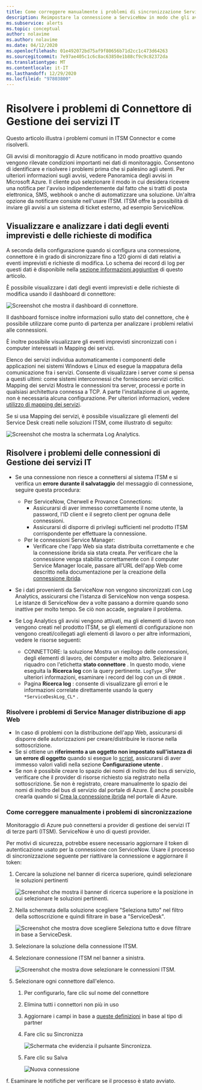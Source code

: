 ```yaml
---
title: Come correggere manualmente i problemi di sincronizzazione ServiceNow
description: Reimpostare la connessione a ServiceNow in modo che gli avvisi nel Microsoft Azure possano chiamare nuovamente ServiceNow
ms.subservice: alerts
ms.topic: conceptual
author: nolavime
ms.author: nolavime
ms.date: 04/12/2020
ms.openlocfilehash: 01e492072bd75af9f80656b71d2cc1c473d64263
ms.sourcegitcommit: 7e97ae405c1c6c8ac63850e1b88cf9c9c82372da
ms.translationtype: MT
ms.contentlocale: it-IT
ms.lasthandoff: 12/29/2020
ms.locfileid: "97803800"
---
```

# <a name="troubleshooting-problems-in-itsm-connector"></a>Risolvere i problemi di Connettore di Gestione dei servizi IT

Questo articolo illustra i problemi comuni in ITSM Connector e come risolverli.

Gli avvisi di monitoraggio di Azure notificano in modo proattivo quando vengono rilevate condizioni importanti nei dati di monitoraggio. Consentono di identificare e risolvere i problemi prima che si palesino agli utenti. Per ulteriori informazioni sugli avvisi, vedere Panoramica degli avvisi in Microsoft Azure.
Il cliente può selezionare il modo in cui desidera ricevere una notifica per l'avviso indipendentemente dal fatto che si tratti di posta elettronica, SMS, webhook o anche di automatizzare una soluzione. Un'altra opzione da notificare consiste nell'usare ITSM.
ITSM offre la possibilità di inviare gli avvisi a un sistema di ticket esterno, ad esempio ServiceNow.

## <a name="visualize-and-analyze-the-incident-and-change-request-data"></a>Visualizzare e analizzare i dati degli eventi imprevisti e delle richieste di modifica

A seconda della configurazione quando si configura una connessione, connettore è in grado di sincronizzare fino a 120 giorni di dati relativi a eventi imprevisti e richieste di modifica. Lo schema dei record di log per questi dati è disponibile nella [sezione informazioni aggiuntive](./itsmc-overview.md) di questo articolo.

È possibile visualizzare i dati degli eventi imprevisti e delle richieste di modifica usando il dashboard di connettore:

![Screenshot che mostra il dashboard di connettore.](media/itsmc-overview/itsmc-overview-sample-log-analytics.png)

Il dashboard fornisce inoltre informazioni sullo stato del connettore, che è possibile utilizzare come punto di partenza per analizzare i problemi relativi alle connessioni.

È inoltre possibile visualizzare gli eventi imprevisti sincronizzati con i computer interessati in Mapping dei servizi.

Elenco dei servizi individua automaticamente i componenti delle applicazioni nei sistemi Windows e Linux ed esegue la mappatura della comunicazione fra i servizi. Consente di visualizzare i server come si pensa a questi ultimi: come sistemi interconnessi che forniscono servizi critici. Mapping dei servizi Mostra le connessioni tra server, processi e porte in qualsiasi architettura connessa a TCP. A parte l'installazione di un agente, non è necessaria alcuna configurazione. Per ulteriori informazioni, vedere [utilizzo di mapping dei servizi](../insights/service-map.md).

Se si usa Mapping dei servizi, è possibile visualizzare gli elementi del Service Desk creati nelle soluzioni ITSM, come illustrato di seguito:

![Screenshot che mostra la schermata Log Analytics.](media/itsmc-overview/itsmc-overview-integrated-solutions.png)

## <a name="troubleshoot-itsm-connections"></a>Risolvere i problemi delle connessioni di Gestione dei servizi IT

- Se una connessione non riesce a connettersi al sistema ITSM e si verifica un **errore durante il salvataggio** del messaggio di connessione, seguire questa procedura:
   - Per ServiceNow, Cherwell e Provance Connections:  
     - Assicurarsi di aver immesso correttamente il nome utente, la password, l'ID client e il segreto client per ognuna delle connessioni.  
     - Assicurarsi di disporre di privilegi sufficienti nel prodotto ITSM corrispondente per effettuare la connessione.  
   - Per le connessioni Service Manager:  
     - Verificare che l'app Web sia stata distribuita correttamente e che la connessione ibrida sia stata creata. Per verificare che la connessione venga stabilita correttamente con il computer Service Manager locale, passare all'URL dell'app Web come descritto nella documentazione per la creazione della [connessione ibrida](./itsmc-connections-scsm.md#configure-the-hybrid-connection).  

- Se i dati provenienti da ServiceNow non vengono sincronizzati con Log Analytics, assicurarsi che l'istanza di ServiceNow non venga sospesa. Le istanze di ServiceNow dev a volte passano a dormire quando sono inattive per molto tempo. Se ciò non accade, segnalare il problema.
- Se Log Analytics gli avvisi vengono attivati, ma gli elementi di lavoro non vengono creati nel prodotto ITSM, se gli elementi di configurazione non vengono creati/collegati agli elementi di lavoro o per altre informazioni, vedere le risorse seguenti:
   -  CONNETTORE: la soluzione Mostra un riepilogo delle connessioni, degli elementi di lavoro, dei computer e molto altro. Selezionare il riquadro con l'etichetta **stato connettore** . In questo modo, viene eseguita la **Ricerca log** con la query pertinente. `LogType_S`Per ulteriori informazioni, esaminare i record del log con un di `ERROR` .
   - Pagina **Ricerca log** : consente di visualizzare gli errori e le informazioni correlate direttamente usando la query `*ServiceDeskLog_CL*` .

### <a name="troubleshoot-service-manager-web-app-deployment"></a>Risolvere i problemi di Service Manager distribuzione di app Web

-   In caso di problemi con la distribuzione dell'app Web, assicurarsi di disporre delle autorizzazioni per creare/distribuire le risorse nella sottoscrizione.
-   Se si ottiene un **riferimento a un oggetto non impostato sull'istanza di un errore di oggetto** quando si esegue lo [script](itsmc-service-manager-script.md), assicurarsi di aver immesso valori validi nella sezione **Configurazione utente** .
-   Se non è possibile creare lo spazio dei nomi di inoltro del bus di servizio, verificare che il provider di risorse richiesto sia registrato nella sottoscrizione. Se non è registrato, creare manualmente lo spazio dei nomi di inoltro del bus di servizio dal portale di Azure. È anche possibile crearla quando si [Crea la connessione ibrida](./itsmc-connections-scsm.md#configure-the-hybrid-connection) nel portale di Azure.

### <a name="how-to-manually-fix-sync-problems"></a>Come correggere manualmente i problemi di sincronizzazione

Monitoraggio di Azure può connettersi a provider di gestione dei servizi IT di terze parti (ITSM). ServiceNow è uno di questi provider.

Per motivi di sicurezza, potrebbe essere necessario aggiornare il token di autenticazione usato per la connessione con ServiceNow.
Usare il processo di sincronizzazione seguente per riattivare la connessione e aggiornare il token:


1. Cercare la soluzione nel banner di ricerca superiore, quindi selezionare le soluzioni pertinenti

    ![Screenshot che mostra il banner di ricerca superiore e la posizione in cui selezionare le soluzioni pertinenti.](media/itsmc-resync-servicenow/solution-search-8bit.png)

1. Nella schermata della soluzione scegliere "Seleziona tutto" nel filtro della sottoscrizione e quindi filtrare in base a "ServiceDesk".

    ![Screenshot che mostra dove scegliere Seleziona tutto e dove filtrare in base a ServiceDesk.](media/itsmc-resync-servicenow/solutions-list-8bit.png)

1. Selezionare la soluzione della connessione ITSM.
1. Selezionare connessione ITSM nel banner a sinistra.

    ![Screenshot che mostra dove selezionare le connessioni ITSM.](media/itsmc-resync-servicenow/itsm-connector-8bit.png)

1. Selezionare ogni connettore dall'elenco. 
    1. Per configurarlo, fare clic sul nome del connettore
    1. Elimina tutti i connettori non più in uso

    1. Aggiornare i campi in base a [queste definizioni](./itsmc-connections.md) in base al tipo di partner

    1. Fare clic su Sincronizza

       ![Schermata che evidenzia il pulsante Sincronizza.](media/itsmc-resync-servicenow/resync-8bit2.png)

    1. Fare clic su Salva

        ![Nuova connessione](media/itsmc-resync-servicenow/save-8bit.png)

f.    Esaminare le notifiche per verificare se il processo è stato avviato.
